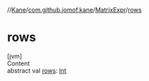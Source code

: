 //[Kane](../../index.md)/[com.github.jomof.kane](../index.md)/[MatrixExpr](index.md)/[rows](rows.md)



# rows  
[jvm]  
Content  
abstract val [rows](rows.md): [Int](https://kotlinlang.org/api/latest/jvm/stdlib/kotlin/-int/index.html)  



